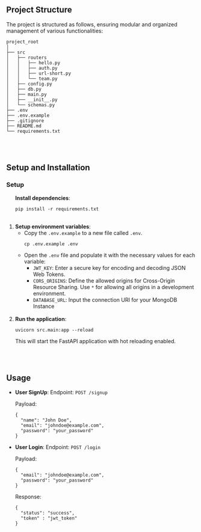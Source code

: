 ## Project Structure
The project is structured as follows, ensuring modular and organized management of various functionalities:


```
project_root
│
├── src
│   ├── routers
│   │   ├── hello.py
│   │   ├── auth.py
│   │   ├── url-short.py
│   │   └── team.py
│   ├── config.py
│   ├── db.py
│   ├── main.py
│   ├── __init__.py
│   └── schemas.py
├── .env
├── .env.example
├── .gitignore
├── README.md
└── requirements.txt
```

<br />
<br />

<h2> Setup and Installation</h2>

<h3>Setup</h3>
<ol>
    <strong>Install dependencies</strong>:
    <pre><code>pip install -r requirements.txt</code></pre>
  </li>
  <br />
  <li>
    <strong>Setup environment variables</strong>:
    <ul>
      <li>Copy the <code>.env.example</code> to a new file called <code>.env</code>.
        <pre><code>cp .env.example .env</code></pre>
      </li>
      <li>Open the <code>.env</code> file and populate it with the necessary values for each variable:
        <ul>
          <li><code>JWT_KEY</code>: Enter a secure key for encoding and decoding JSON Web Tokens.</li>
          <li><code>CORS_ORIGINS</code>: Define the allowed origins for Cross-Origin Resource Sharing. Use <code>*</code> for allowing all origins in a development environment.</li>
          <li><code>DATABASE_URL</code>: Input the connection URI for your MongoDB Instance</li>
        </ul>
      </li>
    </ul>
  </li>
  <br />
  <li>
    <strong>Run the application</strong>:
    <pre><code>uvicorn src.main:app --reload</code></pre>
    <p>This will start the FastAPI application with hot reloading enabled.</p>
  </li>
</ol>

<br />
<br />


## Usage

- **User SignUp**:
  Endpoint: `POST /signup`

  Payload:
  
  ```json5
  {
    "name": "John Doe",
    "email": "johndoe@example.com",
    "password": "your_password"
  }
  ```

- **User Login**:
  Endpoint: `POST /login`

  Payload:

  ```json5
  {
    "email": "johndoe@example.com",
    "password": "your_password"
  }
  ```

  Response:

  ```json5
  {
    "status": "success",
    "token" : "jwt_token"
  }
  ```
